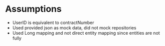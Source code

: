 # Assumptions

- UserID is equivalent to contractNumber
- Used provided json as mock data, did not mock repositories
- Used Long mapping and not direct entity mapping since entities are not fully